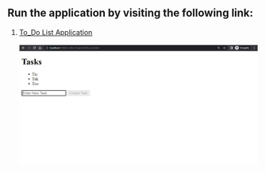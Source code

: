 ## Run the application by visiting the following link:

1. <a target="_blank" href="https://htmlpreview.github.io/?https://github.com/Afirestriker/JavaScript/blob/main/JS_Mini_Projects/ToDo_List.html"> To_Do List Application </a>
<br><br>
![To_Do List Application](To_Do_List_Application_SS.JPG "To_Do List Application Screenshot")
